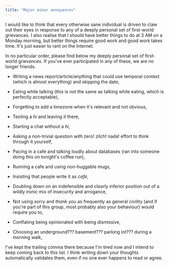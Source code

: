 ```yaml
---
title: "Major minor annoyances"
---
```


I would like to think that every otherwise sane individual is driven to claw out their eyes in response to any of a deeply personal set of first-world grievances. I also realise that I should have better things to do at 3 AM on a Monday morning, but better things require good work and good work takes time. It's just easier to rant on the Internet. 

In no particular order, please find below my deeply personal set of first-world grievances. If you've ever participated in any of these, we are no longer friends. 

* Writing a news report/article/anything that could use temporal context (which is almost everything) and skipping the date,

* Eating while talking (this is not the same as talking while eating, which is perfectly acceptable),

* Forgetting to add a timezone when it's relevant and not obvious,

* Texting a _hi_ and leaving it there, 

* Starting a chat without a _hi_, 

* Asking a non-trivial question with zero! zilch! nada! effort to think through it yourself, 

* Pacing in a cafe and talking loudly about databases (ran into someone doing this on tonight's coffee run),

* Running a cafe and using non-huggable mugs,

* Insisting that people write it as _café_,

* Doubling down on an indefensible and clearly inferior position out of a wildly ironic mix of insecurity and arrogance, 

* Not using _sorry_ and _thank you_ as frequently as general civility (and if you're part of this group, most probably also your behaviour) would require you to, 

* Conflating being opinionated with being dismissive,

* Choosing an underground??? basement??? parking lot??? during a morning walk,

I've kept the trailing comma there because I'm tired now and I intend to keep coming back to this list. I think writing down your thoughts automatically validates them, even if no one ever happens to read or agree. 
